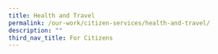 ```yaml
---
title: Health and Travel
permalink: /our-work/citizen-services/health-and-travel/
description: ""
third_nav_title: For Citizens
---
```

